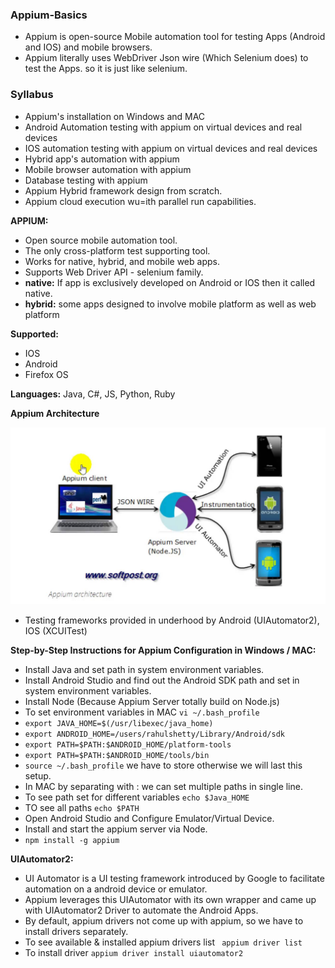 ### Appium-Basics

- Appium is open-source Mobile automation tool for testing Apps (Android and IOS) and mobile browsers.
- Appium literally uses WebDriver Json wire (Which Selenium does) to test the Apps. so it is just like selenium.

### Syllabus
- Appium's installation on Windows and MAC
- Android Automation testing with appium on virtual devices and real devices
- IOS automation testing with appium on virtual devices and real devices
- Hybrid app's automation with appium
- Mobile browser automation with appium
- Database testing with appium
- Appium Hybrid framework design from scratch.
- Appium cloud execution wu=ith parallel run capabilities.

**APPIUM:**
- Open source mobile automation tool.
- The only cross-platform test supporting tool.
- Works for native, hybrid, and mobile web apps.
- Supports Web Driver API - selenium family.
- **native:** If app is exclusively developed on Android or IOS then it called native.
- **hybrid:** some apps designed to involve mobile platform as well as web platform 

**Supported:**
- IOS
- Android
- Firefox OS

**Languages:** Java, C#, JS, Python, Ruby

**Appium Architecture**

 ![Appium Architecture](/src/Images/Appium-Architecture.jpg)
 
- Testing frameworks provided in underhood by Android (UIAutomator2), IOS (XCUITest)

**Step-by-Step Instructions for Appium Configuration in Windows / MAC:**

- Install Java and set path in system environment variables.
- Install Android Studio and find out the Android SDK path and set in system environment variables.
- Install Node (Because Appium Server totally build on Node.js)
- To set environment variables in MAC `vi ~/.bash_profile`
- `export JAVA_HOME=$(/usr/libexec/java_home)`
- `export ANDROID_HOME=/users/rahulshetty/Library/Android/sdk`
- `export PATH=$PATH:$ANDROID_HOME/platform-tools`
- `export PATH=$PATH:$ANDROID_HOME/tools/bin`
- `source ~/.bash_profile` we have to store otherwise we will last this setup.
- In MAC by separating with : we can set multiple paths in single line.
- To see path set for different variables `echo $Java_HOME`
- TO see all paths `echo $PATH`
- Open Android Studio and Configure Emulator/Virtual Device.
- Install and start the appium server via Node.
- `npm install -g appium`

**UIAutomator2:**
- UI Automator is a UI testing framework introduced by Google to facilitate automation on a android device or emulator.
- Appium leverages this UIAutomator with its own wrapper and came up with UIAutomator2 Driver to automate the Android Apps.
- By default, appium drivers not come up with appium, so we have to install drivers separately.
- To see available & installed appium drivers list ` appium driver list`
- To install driver `appium driver install uiautomator2`


